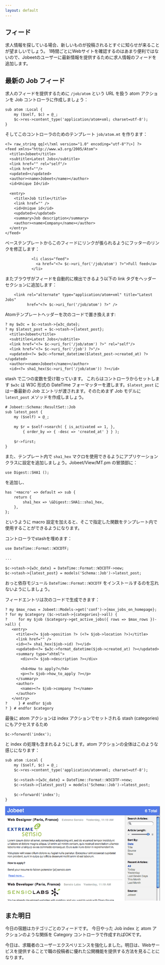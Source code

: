 ```yaml
---
layout: default
---
```


フィード
-------

求人情報を探している場合、新しいものが投稿されるとすぐに知らせが来ることが望ましいでしょう。 1時間ごとにWebサイトを確認するのはあまり便利ではないので、Jobeetのユーザーに最新情報を提供するために求人情報のフィードを追加します。

最新の Job フィード
------------------

求人のフィードを提供するために `/job/atom` という URL を扱う atom アクションを Job コントローラに作成しましょう：

    sub atom :Local {
        my ($self, $c) = @_;
        $c->res->content_type('application/atom+xml; charset=utf-8');
    }

そしてこのコントローラのためのテンプレート `job/atom.mt` を作ります：

    <?= raw_string qq[<\?xml version="1.0" encoding="utf-8"?\>] ?>
    <feed xmlns="http://www.w3.org/2005/Atom">
      <title>Jobeet</title>
      <subtitle>Latest Jobs</subtitle>
      <link href="" rel="self"/>
      <link href=""/>
      <updated></updated>
      <author><name>Jobeet</name></author>
      <id>Unique Id</id>

      <entry>
        <title>Job title</title>
        <link href="" />
        <id>Unique id</id>
        <updated></updated>
        <summary>Job description</summary>
        <author><name>Company</name></author>
      </entry>
    </feed>


ベーステンプレートからこのフィードにリンクが張られるようにフッターのリンクを修正します：

                <li class="feed">
                  <a href="<?= $c->uri_for('/job/atom') ?>">Full feed</a>
                </li>

またブラウザがフィードを自動的に検出できるよう以下の link タグをヘッダーセクションに追加します：

        <link rel="alternate" type="application/atom+xml" title="Latest Jobs"
              href="<?= $c->uri_for('/job/atom') ?>" />

Atomテンプレートヘッダーを次のコードで置き換えます:

    ? my $w3c = $c->stash->{w3c_date};
    ? my $latest_post = $c->stash->{latest_post};
      <title>Jobeet</title>
      <subtitle>Latest Jobs</subtitle>
      <link href="<?= $c->uri_for('/job/atom') ?>" rel="self"/>
      <link href="<?= $c->uri_for('/job') ?>"/>
      <updated><?= $w3c->format_datetime($latest_post->created_at) ?></updated>
      <author><name>Jobeet</name></author>
      <id><?= sha1_hex($c->uri_for('/job/atom')) ?></id>

stash で二つの変数を受け取っています。 これらはコントローラからセットします `$w3c` は W3C 形式の DateTime フォーマッターを渡します。`$latest_post` には一番最新の Job エントリが渡されます。そのためまず Job モデルに `latest_post` メソッドを作成しましょう。

    # Jobeet::Schema::ResultSet::Job
    sub latest_post {
        my ($self) = @_;

        my $r = $self->search( { is_activated => 1, },
            { order_by => { -desc => 'created_at' } } );

        $r->first;
    }

また、テンプレート内で `sha1_hex` マクロを使用できるようにアプリケーションクラスに設定を追加しましょう。Jobeet/View/MT.pm の冒頭部に：

    use Digest::SHA1 ();

を追加し、

    has '+macro' => default => sub {
        return {
            sha1_hex => \&Digest::SHA1::sha1_hex,
        },
    };

というように macro 設定を加えると、そこで指定した関数をテンプレート内で使用することができるようになります。


コントローラでstashを埋めます：

    use DateTime::Format::W3CDTF;

    ...

    $c->stash->{w3c_date} = DateTime::Format::W3CDTF->new;
    $c->stash->{latest_post} = models('Schema::Job')->latest_post;

おっと依存モジュール `DateTime::Format::W3CDTF` をインストールするのを忘れないようにしましょう｡

フィードエントリは次のコードで生成できます：

    ? my $max_rows = Jobeet::Models->get('conf')->{max_jobs_on_homepage};
    ? for my $category ($c->stash->{categories}->all) {
    ?     for my $job ($category->get_active_jobs({ rows => $max_rows })->all) {
       <entry>
         <title><?= $job->position ?> (<?= $job->location ?>)</title>
         <link href="" />
         <id><?= sha1_hex($job->id) ?></id>
         <updated><?= $w3c->format_datetime($job->created_at) ?></updated>
         <summary type="xhtml">
           <div><?= $job->description ?></div>

           <h4>How to apply?</h4>
           <p><?= $job->how_to_apply ?></p>
         </summary>
         <author>
           <name><?= $job->company ?></name>
         </author>
       </entry>
    ?     } # endfor $job
    ? } # endfor $category

最後に atom アクションは index アクションでセットされる stash (categories) にもアクセスするため

    $c->forward('index');

と index の処理も含まれるようにします。atom アクションの全体はこのような感じになります：

    sub atom :Local {
        my ($self, $c) = @_;
        $c->res->content_type('application/atom+xml; charset=utf-8');

        $c->stash->{w3c_date} = DateTime::Format::W3CDTF->new;
        $c->stash->{latest_post} = models('Schema::Job')->latest_post;

        $c->forward('index');
    }

![feed](./images/16/feed.png)


また明日
-------

今日の宿題はカテゴリごとのフィードです。
今日やった Job index と atom アクションのような関係を Category コントローラで作成すればOKです。

今日は、求職者のユーザーエクスペリエンスを強化しました。明日は、Webサービスを提供することで職の投稿者に優れた公開機能を提供する方法を見ることになります。
